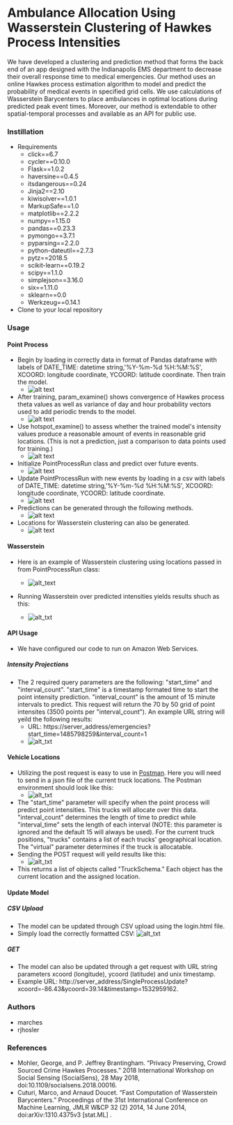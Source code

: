 # Ambulance Allocation Using Wasserstein Clustering of Hawkes Process Intensities
We have developed a clustering and prediction method that forms the back end of an app designed with the Indianapolis EMS department to decrease their overall response time to medical emergencies. Our method uses an online Hawkes process estimation algorithm to model and predict the probability of medical events in specified grid cells. We use calculations of Wasserstein Barycenters to place ambulances in optimal locations during predicted peak event times. Moreover, our method is extendable to other spatial-temporal processes and available as an API for public use. 

### Instillation
* Requirements
   * click==6.7
   * cycler==0.10.0
   * Flask==1.0.2
   * haversine==0.4.5
   * itsdangerous==0.24
   * Jinja2==2.10
   * kiwisolver==1.0.1
   * MarkupSafe==1.0
   * matplotlib==2.2.2
   * numpy==1.15.0
   * pandas==0.23.3
   * pymongo==3.7.1
   * pyparsing==2.2.0
   * python-dateutil==2.7.3
   * pytz==2018.5
   * scikit-learn==0.19.2
   * scipy==1.1.0
   * simplejson==3.16.0
   * six==1.11.0
   * sklearn==0.0
   * Werkzeug==0.14.1
* Clone to your local repository

### Usage
#### Point Process
* Begin by loading in correctly data in format of Pandas dataframe with labels of DATE_TIME: datetime string,'%Y-%m-%d %H:%M:%S', XCOORD: longitude coordinate, YCOORD: latitude coordinate. Then train the model.
    * ![alt text](https://github.com/rjhosler/IUPUI-REU/blob/repository_images/load_train.png )
* After training, param_examine() shows convergence of Hawkes process theta values as well as variance of day and hour probability vectors used to add periodic trends to the model.
    * ![alt text](https://github.com/rjhosler/IUPUI-REU/blob/repository_images/examine.png )
* Use hotspot_examine() to assess whether the trained model's intensity values produce a reasonable amount of events in reasonable grid locations. (This is not a prediction, just a comparison to data points used for training.)
   * ![alt text](https://github.com/rjhosler/IUPUI-REU/blob/repository_images/hotspots.png )
* Initialize PointProcessRun class and predict over future events.
   * ![alt text](https://github.com/rjhosler/IUPUI-REU/blob/repository_images/testpredict.png )
* Update PointProcessRun with new events by loading in a csv with labels of DATE_TIME: datetime string,'%Y-%m-%d %H:%M:%S', XCOORD: longitude coordinate, YCOORD: latitude coordinate.
   * ![alt text](https://github.com/rjhosler/IUPUI-REU/blob/repository_images/update_csv.png )
* Predictions can be generated through the following methods.
   * ![alt text](https://github.com/rjhosler/IUPUI-REU/blob/repository_images/ex.png )
* Locations for Wasserstein clustering can also be generated.
   * ![alt text](https://github.com/rjhosler/IUPUI-REU/blob/repository_images/locs_for_wasserstein.png )

#### Wasserstein
* Here is an example of Wasserstein clustering using locations passed in from PointProcessRun class: 
   * ![alt_text](https://github.com/rjhosler/IUPUI-REU/blob/repository_images/wasser.png )

* Running Wasserstein over predicted intensities yields results shuch as this:
   * ![alt_txt](https://github.com/rjhosler/IUPUI-REU/blob/repository_images/wasserstein_graph.png )
   
#### API Usage
* We have configured our code to run on Amazon Web Services.  
##### Intensity Projections
* The 2 required query parameters are the following: "start_time" and "interval_count". "start_time" is a timestamp formated time to start the point intensity prediction. "interval_count" is the amount of 15 minute intervals to predict. This request will return the 70 by 50 grid of point intensites (3500 points per "interval_count"). An example URL string will yeild the following results:
   * URL: https://server_address/emergencies?start_time=1485798259&interval_count=1
   * ![alt_txt](https://github.com/rjhosler/IUPUI-REU/blob/repository_images/GET.png )
#### Vehicle Locations
* Utilizing the post request is easy to use in [Postman](https://www.getpostman.com). Here you will need to send in a json file of the current truck locations. The Postman environment should look like this:
   * ![alt_txt](https://github.com/rjhosler/IUPUI-REU/blob/repository_images/Post_Usage.png )
* The "start_time" parameter will specify when the point process will predict point intensities. This trucks will allocate over this data. "interval_count" determines the length of time to predict while "interval_time" sets the length of each interval (NOTE: this parameter is ignored and the default 15 will always be used). For the current truck positions, "trucks" contains a list of each trucks' geographical location. The "virtual" parameter determines if the truck is allocatable.
* Sending the POST request will yeild results like this:
   * ![alt_txt](https://github.com/rjhosler/IUPUI-REU/blob/repository_images/Post_Result.png )
* This returns a list of objects called "TruckSchema." Each object has the current location and the assigned location.
#### Update Model
##### CSV Upload
* The model can be updated through CSV upload using the login.html file.
* Simply load the correctly formatted CSV: ![alt_txt](https://github.com/rjhosler/IUPUI-REU/blob/repository_images/csv.png)
##### GET
* The model can also be updated through a get request with URL string parameters xcoord (longitude), ycoord (latitude) and unix timestamp.
* Example URL: http://server_address/SingleProcessUpdate?xcoord=-86.43&ycoord=39.14&timestamp=1532959162.


### Authors
* marches
* rjhosler

### References
* Mohler, George, and P. Jeffrey Brantingham. “Privacy Preserving, Crowd Sourced Crime Hawkes Processes.” 2018 International Workshop on Social Sensing (SocialSens), 28 May 2018, doi:10.1109/socialsens.2018.00016.
* Cuturi, Marco, and Arnaud Doucet. “Fast Computation of Wasserstein Barycenters.” Proceedings of the 31st International Conference on Machine Learning, JMLR W&CP 32 (2) 2014, 14 June 2014, doi:arXiv:1310.4375v3 [stat.ML] . 
